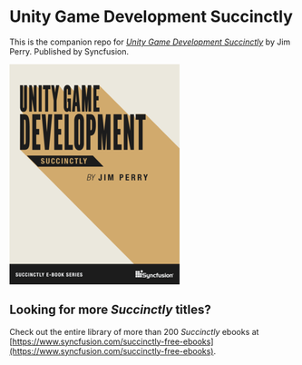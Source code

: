 # Unity Game Development Succinctly

This is the companion repo for [*Unity Game Development Succinctly*](https://www.syncfusion.com/succinctly-free-ebooks/unity-game-development-succinctly) by Jim Perry. Published by Syncfusion.

[![cover](https://github.com/SyncfusionSuccinctlyE-Books/Unity-Game-Development-Succinctly/blob/main/cover.png)](https://www.syncfusion.com/succinctly-free-ebooks/unity-game-development-succinctly)

## Looking for more _Succinctly_ titles?

Check out the entire library of more than 200 _Succinctly_ ebooks at [https://www.syncfusion.com/succinctly-free-ebooks](https://www.syncfusion.com/succinctly-free-ebooks).
